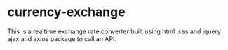 # currency-exchange

This is a realtime exchange rate converter built using html ,css and jquery ajax and axios package to call an API.

